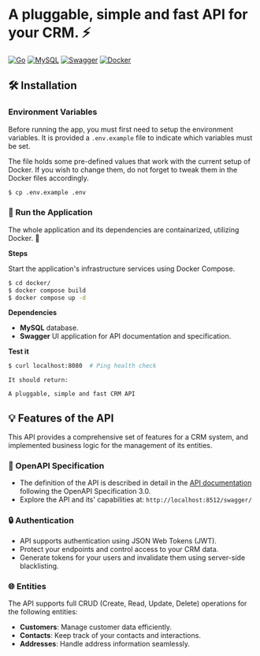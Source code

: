 # A pluggable, simple and fast API for your CRM. ⚡


[![Go](https://img.shields.io/badge/Go-1.20-00ADD8?style=for-the-badge&logo=go&logoColor=white)](https://golang.org/) [![MySQL](https://img.shields.io/badge/MySQL-8-4479A1?style=for-the-badge&logo=mysql&logoColor=white)](https://www.mysql.com/) [![Swagger](https://img.shields.io/badge/Swagger-OpenAPI-85EA2D?style=for-the-badge&logo=swagger&logoColor=white)](https://swagger.io/) [![Docker](https://img.shields.io/badge/Docker-Containerized-2496ED?style=for-the-badge&logo=docker&logoColor=white)](https://www.docker.com/)

## 🛠 Installation

### Environment Variables 

Before running the app, you must first need to setup the environment variables. 
It is provided a `.env.example` file to indicate which variables must be set. 

The file holds some pre-defined values that work with the current setup of Docker. If you wish to change them, do not forget to tweak them in the Docker files accordingly.

```bash
$ cp .env.example .env
```

### 🚀 Run the Application

The whole application and its dependencies are containarized, utilizing Docker. 🐋

**Steps**

Start the application's infrastructure services using Docker Compose.

```bash
$ cd docker/
$ docker compose build
$ docker compose up -d
```

**Dependencies**

- **MySQL** database.
- **Swagger** UI application for API documentation and specification.

**Test it**

```bash
$ curl localhost:8080  # Ping health check
```
```
It should return:

A pluggable, simple and fast CRM API
```

## 💡 Features of the API

This API provides a comprehensive set of features for a CRM system, and implemented business logic for the management of its entities.

### 📖 OpenAPI Specification
- The definition of the API is described in detail in the [API documentation](swagger/openapi.yaml) following the OpenAPI Specification 3.0.
- Explore the API and its' capabilities at: `http://localhost:8512/swagger/`

### 🔒 Authentication

- API supports authentication using JSON Web Tokens (JWT).
- Protect your endpoints and control access to your CRM data.
- Generate tokens for your users and invalidate them using server-side blacklisting.

### 🌐 Entities

The API supports full CRUD (Create, Read, Update, Delete) operations for the following entities:

- **Customers**: Manage customer data efficiently.
- **Contacts**: Keep track of your contacts and interactions.
- **Addresses**: Handle address information seamlessly.
